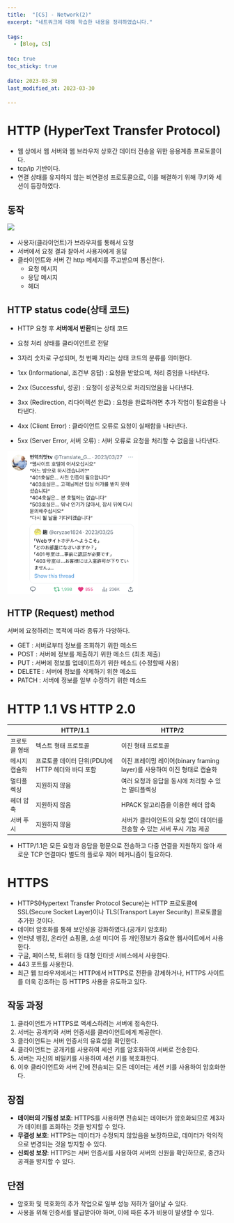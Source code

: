 ```yaml
---
title:  "[CS] - Network(2)"
excerpt: "네트워크에 대해 학습한 내용을 정리하였습니다."

tags:
  - [Blog, CS]

toc: true
toc_sticky: true
 
date: 2023-03-30
last_modified_at: 2023-03-30

---
```


# HTTP (HyperText Transfer Protocol)

- 웹 상에서 웹 서버와 웹 브라우저 상호간 데이터 전송을 위한 응용계층 프로토콜이다.
- tcp/ip 기반이다.
- 연결 상태를 유지하지 않는 비연결성 프로토콜으로, 이를 해결하기 위해 쿠키와 세션이 등장하였다.

## 동작
![](http://www.ktword.co.kr/img_data/648_1.JPG)
- 사용자(클라이언트)가 브라우저를 통해서 요청
- 서버에서 요청 결과 찰아서 사용자에게 응답
- 클라이언트와 서버 간 http 메세지를 주고받으며 통신한다.
	- 요청 메시지
	- 응답 메시지
	- 헤더

## HTTP status code(상태 코드)

- HTTP 요청 후 **서버에서 반환**되는 상태 코드
- 요청 처리 상태를 클라이언트로 전달
- 3자리 숫자로 구성되며, 첫 번째 자리는 상태 코드의 분류를 의미한다.

-   1xx (Informational, 조건부 응답) : 요청을 받았으며, 처리 중임을 나타낸다.
-   2xx (Successful, 성공) : 요청이 성공적으로 처리되었음을 나타낸다.
-   3xx (Redirection, 리다이렉션 완료) : 요청을 완료하려면 추가 작업이 필요함을 나타낸다.
-   4xx (Client Error) : 클라이언트 오류로 요청이 실패함을 나타낸다.
-   5xx (Server Error, 서버 오류) : 서버 오류로 요청을 처리할 수 없음을 나타낸다.


<img src="attatchments/20230403210508.png" alt="status code" width="300">


## HTTP (Request) method

서버에 요청하려는 목적에 따라 종류가 다양하다.

-   GET : 서버로부터 정보를 조회하기 위한 메소드
-   POST : 서버에 정보를 제출하기 위한 메소드 (최초 제출)
-   PUT : 서버에 정보를 업데이트하기 위한 메소드 (수정할때 사용)
-   DELETE : 서버에 정보를 삭제하기 위한 메소드
-   PATCH : 서버에 정보를 일부 수정하기 위한 메소드

# HTTP 1.1 VS HTTP 2.0

|        | HTTP/1.1 | HTTP/2 |
|--------|----------|--------|
|프로토콜 형태|텍스트 형태 프로토콜|이진 형태 프로토콜|
|메시지 캡슐화|프로토콜 데이터 단위(PDU)에 HTTP 헤더와 바디 포함|이진 프레이밍 레이어(binary framing layer)를 사용하여 이진 형태로 캡슐화|
|멀티플렉싱|지원하지 않음|여러 요청과 응답을 동시에 처리할 수 있는 멀티플렉싱|
|헤더 압축|지원하지 않음|HPACK 알고리즘을 이용한 헤더 압축|
|서버 푸시|지원하지 않음|서버가 클라이언트의 요청 없이 데이터를 전송할 수 있는 서버 푸시 기능 제공|

- HTTP/1.1은 모든 요청과 응답을 평문으로 전송하고 다중 연결을 지원하지 않아 새로운 TCP 연결마다 별도의 플로우 제어 메커니즘이 필요하다.

# HTTPS

- HTTPS(Hypertext Transfer Protocol Secure)는 HTTP 프로토콜에 SSL(Secure Socket Layer)이나 TLS(Transport Layer Security) 프로토콜을 추가한 것이다.
- 데이터 암호화를 통해 보안성을 강화하였다.(공개키 암호화)
- 인터넷 뱅킹, 온라인 쇼핑몰, 소셜 미디어 등 개인정보가 중요한 웹사이트에서 사용한다.
- 구글, 페이스북, 트위터 등 대형 인터넷 서비스에서 사용한다.
- 443 포트를 사용한다.
- 최근 웹 브라우저에서는 HTTP에서 HTTPS로 전환을 강제하거나, HTTPS 사이트를 더욱 강조하는 등 HTTPS 사용을 유도하고 있다.

## 작동 과정

1.  클라이언트가 HTTPS로 액세스하려는 서버에 접속한다.
2.  서버는 공개키와 서버 인증서를 클라이언트에게 제공한다.
3.  클라이언트는 서버 인증서의 유효성을 확인한다.
4.  클라이언트는 공개키를 사용하여 세션 키를 암호화하여 서버로 전송한다.
5.  서버는 자신의 비밀키를 사용하여 세션 키를 복호화한다.
6.  이후 클라이언트와 서버 간에 전송되는 모든 데이터는 세션 키를 사용하여 암호화한다.

## 장점

-   **데이터의 기밀성 보호**: HTTPS를 사용하면 전송되는 데이터가 암호화되므로 제3자가 데이터를 조회하는 것을 방지할 수 있다.
-   **무결성 보호**: HTTPS는 데이터가 수정되지 않았음을 보장하므로, 데이터가 악의적으로 변경되는 것을 방지할 수 있다.
-   **신뢰성 보장**: HTTPS는 서버 인증서를 사용하여 서버의 신원을 확인하므로, 중간자 공격을 방지할 수 있다.

## 단점

- 암호화 및 복호화의 추가 작업으로 일부 성능 저하가 일어날 수 있다.
- 사용을 위해 인증서를 발급받아야 하며, 이에 따른 추가 비용이 발생할 수 있다.


